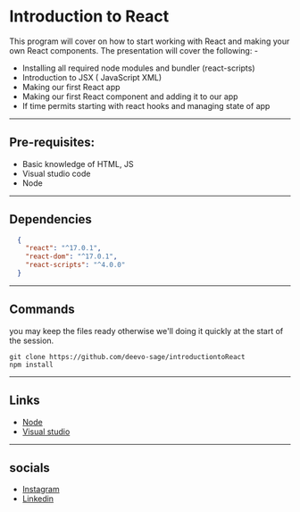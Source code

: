 
Introduction to React
=====
This program will cover on how to start working with React and making your own React components.
The presentation will cover the following: -
 - Installing all required node modules and bundler (react-scripts)
 - Introduction to JSX ( JavaScript XML)
- Making our first React app
 - Making our first React component and adding it to our app
 - If time permits starting with react hooks and managing state of app 
  ---
  
Pre-requisites: 
---
- Basic knowledge of HTML, JS
- Visual studio code
- Node
---
Dependencies
---
```JSON
  {
    "react": "^17.0.1",
    "react-dom": "^17.0.1",
    "react-scripts": "^4.0.0"
  }
```
---
Commands
---
you may keep the files ready otherwise we'll doing it quickly at the start of the session.
```
git clone https://github.com/deevo-sage/introductiontoReact
npm install
```
---
Links
---
- [Node](https://nodejs.org/en/download/)
- [Visual studio](https://code.visualstudio.com/Download)
---
socials
---
- [Instagram](https://www.instagram.com/sidharthhsahni/)
- [Linkedin](https://www.linkedin.com/in/sidharth-sahni-77951b191/)

